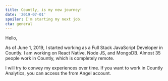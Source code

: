 ```yaml
---
title: Countly, is my new journey!
date: '2019-07-01'
spoiler: I'm starting my next job.
cta: general
---
```


Hello,

As of June 1, 2019, I started working as a Full Stack JavaScript Developer in Countly. I am working on React Native, Node JS, and MongoDB. Almost 35 people work in Countly, which is completely remote.

I will try to convey my experiences over time. If you want to work in Countly Analytics, you can access the from Angel account.